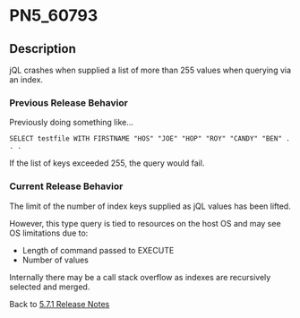 # PN5_60793

<PageHeader />

## Description

jQL crashes when supplied a list of more than 255 values when querying via an index.

### Previous Release Behavior

Previously doing something like...

```
SELECT testfile WITH FIRSTNAME "HOS" "JOE" "HOP" "ROY" "CANDY" "BEN" . . .
```

If the list of keys exceeded 255, the query would fail.

### Current Release Behavior

The limit of the number of index keys supplied as jQL values has been lifted.

However, this type query is tied to resources on the host OS and may see OS limitations due to:

- Length of command passed to EXECUTE
- Number of values

Internally there may be a call stack overflow as indexes are recursively selected and merged.

Back to [5.7.1 Release Notes](./../README.md)

  
<PageFooter />

